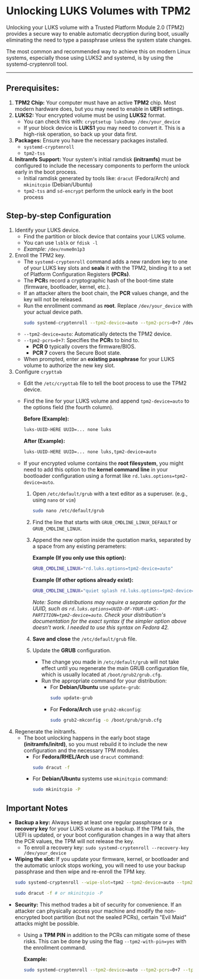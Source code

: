 # Unlocking LUKS Volumes with TPM2

Unlocking your LUKS volume with a Trusted Platform Module 2.0 (TPM2) provides a secure way to enable automatic decryption during boot, usually eliminating the need to type a passphrase unless the system state changes.

The most common and recommended way to achieve this on modern Linux systems, especially those using LUKS2 and systemd, is by using the systemd-cryptenroll tool.
___

## Prerequisites:
1. **TPM2 Chip:** Your computer must have an active **TPM2** chip. Most modern hardware does, but you may need to enable in **UEFI** settings.  
2. **LUKS2:** Your encrypted volume must be using **LUKS2** format. 
    + You can check this with: `cryptsetup luksDump /dev/your_device`
    + If your block device is **LUKS1** you may need to convert it. This is a high-risk operation, so back up your data first. 
3. **Packages:** Ensure you have the necessary packages installed.
    + `systemd-cryptenroll`
    + `tpm2-tss`
4. **Initramfs Support:** Your system's initial ramdisk **(initramfs)** must be configured to include the necessary components to perform the unlock early in the boot process.
    + Initial ramdisk generated by tools like: `dracut` (Fedora/Arch) and `mkinitcpio` (Debian/Ubuntu)
    + `tpm2-tss` and `sd-encrypt` perform the unlock early in the boot process

## Step-by-step Configuration

1. Identify your LUKS device.
    + Find the partition or block device that contains your LUKS volume. 
    + You can use `lsblk` or `fdisk -l`
    + *Example:* `/dev/nvme0n1p3`
2. Enroll the TPM2 key. 
    + The `systemd-cryptenroll` command adds a new random key to one of your LUKS key slots and **seals** it with the TPM2, binding it to a set of Platform Configuration Registers **(PCRs)**.
    + The **PCR**s record a cryptographic hash of the boot-time state (firmware, bootloader, kernel, etc.).
    + If an attacker alters the boot chain, the **PCR** values change, and the key will not be released.
    + Run the enrollment command as **root**. Replace `/dev/your_device` with your actual device path. 
        ```Bash
        sudo systemd-cryptenroll --tpm2-device=auto --tpm2-pcrs=0+7 /dev/your_device
        ```
    + `--tpm2-device=auto`: Automatically detects the TPM2 device.
    + `--tpm2-pcrs=0+7`: Specifies the **PCR**s to bind to.
        + **PCR 0** typically covers the firmware/BIOS.
        + **PCR 7** covers the Secure Boot state.
    + When prompted, enter an **existing passphrase** for your LUKS volume to authorize the new key slot.
3. Configure `crypttab`
    + Edit the `/etc/crypttab` file to tell the boot process to use the TPM2 device. 
    + Find the line for your LUKS volume and append `tpm2-device=auto` to the options field (the fourth column).

        **Before (Example):**
        ```Bash
        luks-UUID-HERE UUID=... none luks
        ```    
        **After (Example):**
        ```Bash
        luks-UUID-HERE UUID=... none luks,tpm2-device=auto    
        ```
    + If your encrypted volume contains the **root filesystem**, you might need to add this option to the **kernel command line** in your bootloader configuration using a format like `rd.luks.options=tpm2-device=auto`. 
        1. Open `/etc/default/grub` with a text editor as a superuser. (e.g., using `nano` or `vim`)
            ```Bash
            sudo nano /etc/default/grub
            ```
        2. Find the line that starts with `GRUB_CMDLINE_LINUX_DEFAULT` or `GRUB_CMDLINE_LINUX`.
        3. Append the new option inside the quotation marks, separated by a space from any existing perameters: 

            **Example (If you only use this option):**
            ```Bash
            GRUB_CMDLINE_LINUX="rd.luks.options=tpm2-device=auto"
            ```
            **Example (If other options already exist):**
            ```Bash
            GRUB_CMDLINE_LINUX="quiet splash rd.luks.options=tpm2-device=auto"
            ```
            *Note: Some distributions may require a separate option for the UUID, such as `rd.luks.options=UUID-OF-YOUR-LUKS-PARTITION=tpm2-device=auto`. Check your distribution's documentation for the exact syntax if the simpler option above doesn't work. I needed to use this syntax on Fedora 42.*
        4. **Save and close** the `/etc/default/grub` file.
        5. Update the **GRUB** configuration. 
            + The change you made in `/etc/default/grub` will not take effect until you regenerate the main GRUB configuration file, which is usually located at `/boot/grub2/grub.cfg`.
            + Run the appropriate command for your distribution:
                + For **Debian/Ubuntu** use `update-grub`:
                    ```Bash
                    sudo update-grub
                    ```
                + For **Fedora/Arch** use `grub2-mkconfig`:
                    ```Bash
                    sudo grub2-mkconfig -o /boot/grub/grub.cfg
                    ```
4. Regenerate the initramfs.
   + The boot unlocking happens in the early boot stage **(initramfs/initrd)**, so you must rebuild it to include the new configuration and the necessary TPM modules.
       + For **Fedora/RHEL/Arch** use `dracut` command:
           ```Bash
           sudo dracut -f
           ```   
       + For **Debian/Ubuntu** systems use `mkinitcpio` command: 
           ```Bash
           sudo mkinitcpio -P
           ```
           
## Important Notes

+ **Backup a key:** Always keep at least one regular passphrase or a **recovery key** for your LUKS volume as a backup. If the TPM fails, the UEFI is updated, or your boot configuration changes in a way that alters the PCR values, the TPM will not release the key. 
    + To enroll a recovery key: `sudo systemd-cryptenroll --recovery-key /dev/your_device`
+ **Wiping the slot:** If you update your firmware, kernel, or bootloader and the automatic unlock stops working, you will need to use your backup passphrase and then wipe and re-enroll the TPM key. 
    ```Bash
    sudo systemd-cryptenroll --wipe-slot=tpm2 --tpm2-device=auto --tpm2-pcrs=0+7 /dev/your_device

    sudo dracut -f # or mkinitcpio -P
    ```
+ **Security:** This method trades a bit of security for convenience. If an attacker can physically access your machine and modify the non-encrypted boot partition (but not the sealed PCRs), certain "Evil Maid" attacks might be possible.
    + Using a **TPM PIN** in addition to the PCRs can mitigate some of these risks. This can be done by using the flag `--tpm2-with-pin=yes` with the enrollment command.
       
       **Example:** 
       ```Bash
       sudo systemd-cryptenroll --tpm2-device=auto --tpm2-pcrs=0+7 --tpm2-with-pin=yes /dev/your_device
       ```
    

